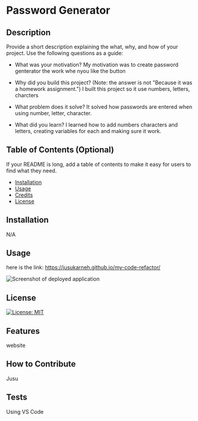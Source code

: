 #  Password Generator

## Description

Provide a short description explaining the what, why, and how of your project. Use the following questions as a guide:

- What was your motivation? 
 My motivation  was to create password genterator the work whe nyou like the button

- Why did you build this project? (Note: the answer is not "Because it was a homework assignment.")
I built this project so it use numbers, letters, charcters 

- What problem does it solve?
It solved how passwords are entered when using number, letter, character.

- What did you learn?
I learned how to add numbers characters and letters, creating variables for each and making sure it work.

## Table of Contents (Optional)

If your README is long, add a table of contents to make it easy for users to find what they need.

- [Installation](#installation)
- [Usage](#usage)
- [Credits](#credits)
- [License](#license)

## Installation

N/A
## Usage


here is the link: https://jusukarneh.github.io/my-code-refactor/

<img src="./Assets/screenshot.png" alt="Screenshot of deployed application"/>


## License

[![License: MIT](https://img.shields.io/badge/License-MIT-yellow.svg)](https://opensource.org/licenses/MIT)



## Features

website

## How to Contribute

Jusu

## Tests

Using VS Code